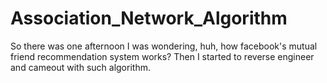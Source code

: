# Association_Network_Algorithm
So there was one afternoon I was wondering, huh, how facebook's mutual friend recommendation system works? Then I started to reverse engineer and cameout with such algorithm.

